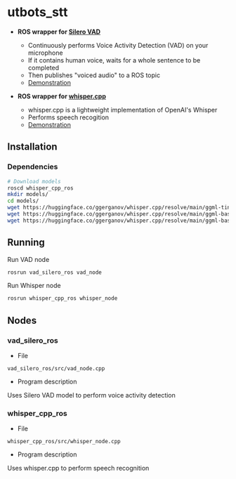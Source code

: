 # utbots_stt

- **ROS wrapper for [Silero VAD](https://github.com/snakers4/silero-vad)**
  - Continuously performs Voice Activity Detection (VAD) on your microphone
  - If it contains human voice, waits for a whole sentence to be completed
  - Then publishes "voiced audio" to a ROS topic
  - [Demonstration](https://www.youtube.com/watch?v=CYQ5u8lt4v8)

- **ROS wrapper for [whisper.cpp](https://github.com/ggerganov/whisper.cpp)**
  - whisper.cpp is a lightweight implementation of OpenAI's Whisper
  - Performs speech recogition
  - [Demonstration](https://www.youtube.com/watch?v=3EmWbu2jJg0)

## Installation

### Dependencies

```bash
# Download models
roscd whisper_cpp_ros
mkdir models/
cd models/
wget https://huggingface.co/ggerganov/whisper.cpp/resolve/main/ggml-tiny.en.bin -O ./ggml-tiny.en.bin # tiny model english only
wget https://huggingface.co/ggerganov/whisper.cpp/resolve/main/ggml-base.en.bin -O ./ggml-base.en.bin # english only
wget https://huggingface.co/ggerganov/whisper.cpp/resolve/main/ggml-base.bin -O ./ggml-base.bin # works with multiple languages!
```

## Running

Run VAD node
```bash
rosrun vad_silero_ros vad_node
```

Run Whisper node
```bash
rosrun whisper_cpp_ros whisper_node
```

## Nodes

### vad_silero_ros

- File

``vad_silero_ros/src/vad_node.cpp``

- Program description

Uses Silero VAD model to perform voice activity detection

### whisper_cpp_ros

- File 

``whisper_cpp_ros/src/whisper_node.cpp``

- Program description

Uses whisper.cpp to perform speech recognition
  
